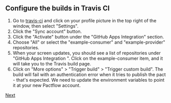 ## Configure the builds in Travis CI

1. Go to [travis-ci][travis-ci] and click on your profile picture in the top right of the window, then select "Settings".
1. Click the "Sync account" button.
1. Click the "Activate" button under the "GitHub Apps Integration" section.
1. Choose "All" or select the "example-consumer" and "example-provider" repositories.
1. When your screen updates, you should see a list of repositories under "GitHub Apps Integration
". Click on the example-consumer item, and it will take you to the Travis build page.
1. Click on "More options" > "Trigger build" > "Trigger custom build". The build will fail with an authentication error when it tries to publish the pact - that's expected. We need to update the environment variables to point it at your new Pactflow account.

[Next](./04_configure_consumer_and_provider.md)

[travis-ci]: https://travis-ci.com
